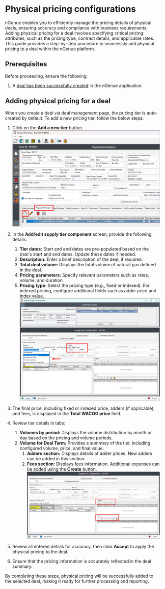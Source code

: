 # Physical pricing configurations

nGenue enables you to efficiently manage the pricing details of physical deals, ensuring accuracy and compliance with business requirements. Adding physical pricing for a deal involves specifying critical pricing attributes, such as the pricing type, contract details, and applicable rates. This guide provides a step-by-step procedure to seamlessly add physical pricing to a deal within the nGenue platform.

## Prerequisites

Before proceeding, ensure the following:

1. A [deal has been successfully created](../deal_management/physical_deal.md) in the nGenue application.

## Adding physical pricing for a deal

When you create a deal via deal management page, the pricing tier is auto-created by default. To add a new pricing tier, follow the below steps:

1. Click on the **Add a new tier** button.
   ![alt text](./images/physical_pricing_1.png)

2. In the **Add/edit supply tier component** screen, provide the following details:
      1. **Tier dates:** Start and end dates are pre-populated based on the deal's start and end dates. Update these dates if needed.
      2. **Description:** Enter a brief description of the deal, if required.
      3. **Total deal volume:** Displays the total volume of natural gas defined in the deal.
      4. **Pricing parameters:** Specify relevant parameters such as rates, volume, and duration.
      5. **Pricing type:** Select the pricing type (e.g., fixed or indexed). For indexed pricing, configure additional fields such as adder price and index value.
      ![alt text](./images/physical_pricing_2.png)

3. The final price, including fixed or indexed price, adders (if applicable), and fees, is displayed in the **Total WACOG price** field.

4. Review tier details in tabs:
      1. **Volumes by period:** Displays the volume distribution by month or day based on the pricing and volume periods.
      2. **Volume for Deal Term:** Provides a summary of the tier, including configured volume, price, and final value.
         1. **Adders section:** Displays details of adder prices. New adders can be added in this section.
         2. **Fees section:** Displays fees information. Additional expenses can be added using the **Create** button.
            ![alt text](./images/physical_pricing_3.png)
         
5. Review all entered details for accuracy, then click **Accept** to apply the physical pricing to the deal.
6. Ensure that the pricing information is accurately reflected in the deal summary.

By completing these steps, physical pricing will be successfully added to the selected deal, making it ready for further processing and reporting.

